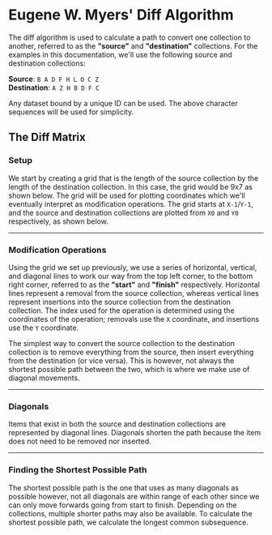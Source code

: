 # Eugene W. Myers' Diff Algorithm

The diff algorithm is used to calculate a path to convert one collection to another, referred to as the **"source"** and **"destination"** collections. For the examples in this documentation, we'll use the following source and destination collections:

**Source**: `B A D F H L O C Z`  
**Destination**: `A Z H B D F C`

Any dataset bound by a unique ID can be used. The above character sequences will be used for simplicity.

## The Diff Matrix

### Setup

We start by creating a grid that is the length of the source collection by the length of the destination collection. In this case, the grid would be 9x7 as shown below. The grid will be used for plotting coordinates which we'll eventually interpret as modification operations. The grid starts at `X-1`/`Y-1`, and the source and destination collections are plotted from `X0` and `Y0` respectively, as shown below.

-----

### Modification Operations

Using the grid we set up previously, we use a series of horizontal, vertical, and diagonal lines to work our way from the top left corner, to the bottom right corner, referred to as the **"start"** and **"finish"** respectively. Horizontal lines represent a removal from the source collection, whereas vertical lines represent insertions into the source collection from the destination collection. The index used for the operation is determined using the coordinates of the operation; removals use the `X` coordinate, and insertions use the `Y` coordinate.

The simplest way to convert the source collection to the destination collection is to remove everything from the source, then insert everything from the destination (or vice versa). This is however, not always the shortest possible path between the two, which is where we make use of diagonal movements.

-----

### Diagonals

Items that exist in both the source and destination collections are represented by diagonal lines. Diagonals shorten the path because the item does not need to be removed nor inserted.

-----

### Finding the Shortest Possible Path

The shortest possible path is the one that uses as many diagonals as possible however, not all diagonals are within range of each other since we can only move forwards going from start to finish. Depending on the collections, multiple shorter paths may also be available. To calculate the shortest possible path, we calculate the longest common subsequence.
